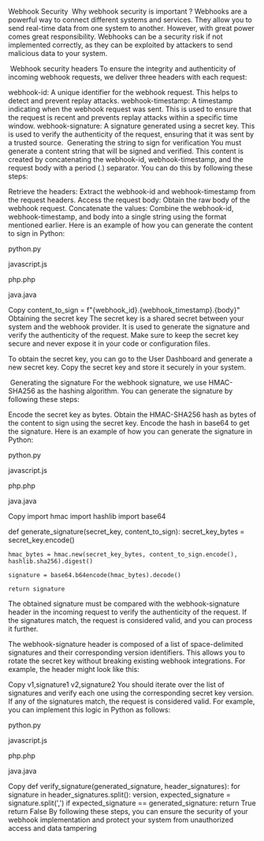Webhook Security
​
Why webhook security is important ?
Webhooks are a powerful way to connect different systems and services. They allow you to send real-time data from one system to another. However, with great power comes great responsibility. Webhooks can be a security risk if not implemented correctly, as they can be exploited by attackers to send malicious data to your system.

​
Webhook security headers
To ensure the integrity and authenticity of incoming webhook requests, we deliver three headers with each request:

webhook-id: A unique identifier for the webhook request. This helps to detect and prevent replay attacks.
webhook-timestamp: A timestamp indicating when the webhook request was sent. This is used to ensure that the request is recent and prevents replay attacks within a specific time window.
webhook-signature: A signature generated using a secret key. This is used to verify the authenticity of the request, ensuring that it was sent by a trusted source.
​
Generating the string to sign for verification
You must generate a content string that will be signed and verified. This content is created by concatenating the webhook-id, webhook-timestamp, and the request body with a period (.) separator. You can do this by following these steps:

Retrieve the headers: Extract the webhook-id and webhook-timestamp from the request headers.
Access the request body: Obtain the raw body of the webhook request.
Concatenate the values: Combine the webhook-id, webhook-timestamp, and body into a single string using the format mentioned earlier.
Here is an example of how you can generate the content to sign in Python:


python.py

javascript.js

php.php

java.java

Copy
content_to_sign = f"{webhook_id}.{webhook_timestamp}.{body}"
​
Obtaining the secret key
The secret key is a shared secret between your system and the webhook provider. It is used to generate the signature and verify the authenticity of the request. Make sure to keep the secret key secure and never expose it in your code or configuration files.

To obtain the secret key, you can go to the User Dashboard and generate a new secret key. Copy the secret key and store it securely in your system.

​
Generating the signature
For the webhook signature, we use HMAC-SHA256 as the hashing algorithm. You can generate the signature by following these steps:

Encode the secret key as bytes.
Obtain the HMAC-SHA256 hash as bytes of the content to sign using the secret key.
Encode the hash in base64 to get the signature.
Here is an example of how you can generate the signature in Python:


python.py

javascript.js

php.php

java.java

Copy
import hmac
import hashlib
import base64

def generate_signature(secret_key, content_to_sign):
    secret_key_bytes = secret_key.encode()

    hmac_bytes = hmac.new(secret_key_bytes, content_to_sign.encode(), hashlib.sha256).digest()

    signature = base64.b64encode(hmac_bytes).decode()

    return signature
The obtained signature must be compared with the webhook-signature header in the incoming request to verify the authenticity of the request. If the signatures match, the request is considered valid, and you can process it further.

The webhook-signature header is composed of a list of space-delimited signatures and their corresponding version identifiers. This allows you to rotate the secret key without breaking existing webhook integrations. For example, the header might look like this:


Copy
v1,signature1 v2,signature2
You should iterate over the list of signatures and verify each one using the corresponding secret key version. If any of the signatures match, the request is considered valid. For example, you can implement this logic in Python as follows:


python.py

javascript.js

php.php

java.java

Copy
def verify_signature(generated_signature, header_signatures):
    for signature in header_signatures.split():
        version, expected_signature = signature.split(',')
        if expected_signature == generated_signature:
            return True
    return False
By following these steps, you can ensure the security of your webhook implementation and protect your system from unauthorized access and data tampering